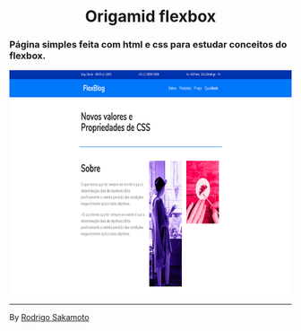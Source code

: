 <h1 align="center">Origamid flexbox</h1>

<h3>Página simples feita com html e css para estudar conceitos do flexbox.</h3>

<p>
  <img src=".github/flex.png" border="0" height="400" />
</p>

---
By [Rodrigo Sakamoto](https://www.linkedin.com/in/rodrigo-sakamoto/)